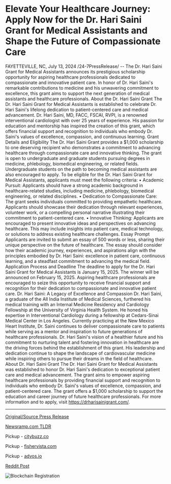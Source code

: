 # Elevate Your Healthcare Journey: Apply Now for the Dr. Hari Saini Grant for Medical Assistants and Shape the Future of Compassionate Care

FAYETTEVILLE, NC, July 13, 2024 /24-7PressRelease/ -- The Dr. Hari Saini Grant for Medical Assistants announces its prestigious scholarship opportunity for aspiring healthcare professionals dedicated to compassionate and innovative patient care. In honor of Dr. Hari Saini's remarkable contributions to medicine and his unwavering commitment to excellence, this grant aims to support the next generation of medical assistants and healthcare professionals.  About the Dr. Hari Saini Grant The Dr. Hari Saini Grant for Medical Assistants is established to celebrate Dr. Hari Saini's lifelong dedication to patient-centered care and medical advancement. Dr. Hari Saini, MD, FACC, FSCAI, RVPI, is a renowned interventional cardiologist with over 25 years of experience. His passion for education and mentorship has inspired the creation of this grant, which offers financial support and recognition to individuals who embody Dr. Saini's values of excellence, compassion, and continuous learning.  Grant Details and Eligibility The Dr. Hari Saini Grant provides a $1,000 scholarship to one deserving recipient who demonstrates a commitment to advancing healthcare through compassionate care and innovative thinking. The grant is open to undergraduate and graduate students pursuing degrees in medicine, phlebology, biomedical engineering, or related fields. Undergraduate students on the path to becoming medical assistants are also encouraged to apply.  To be eligible for the Dr. Hari Saini Grant for Medical Assistants, applicants must meet the following criteria:  •	Academic Pursuit: Applicants should have a strong academic background in healthcare-related studies, including medicine, phlebology, biomedical engineering, or related disciplines. •	Dedication to Compassionate Care: The grant seeks individuals committed to providing empathetic healthcare. Applicants should showcase their dedication through relevant experiences, volunteer work, or a compelling personal narrative illustrating their commitment to patient-centered care. •	Innovative Thinking: Applicants are encouraged to present innovative ideas and perspectives on advancing healthcare. This may include insights into patient care, medical technology, or solutions to address existing healthcare challenges.  Essay Prompt Applicants are invited to submit an essay of 500 words or less, sharing their unique perspective on the future of healthcare. The essay should consider how their academic journey, experiences, and aspirations align with the principles embodied by Dr. Hari Saini: excellence in patient care, continuous learning, and a steadfast commitment to advancing the medical field.  Application Process and Deadline The deadline to apply for the Dr. Hari Saini Grant for Medical Assistants is January 15, 2025. The winner will be announced on February 15, 2025. Aspiring healthcare professionals are encouraged to seize this opportunity to receive financial support and recognition for their dedication to compassionate and innovative patient care.  Dr. Hari Saini: A Legacy of Excellence and Compassion Dr. Hari Saini, a graduate of the All India Institute of Medical Sciences, furthered his medical training with an Internal Medicine Residency and Cardiology Fellowship at the University of Virginia Health System. He honed his expertise in Interventional Cardiology during a fellowship at Cedars-Sinai Medical Center in Los Angeles. Currently practicing at the New Mexico Heart Institute, Dr. Saini continues to deliver compassionate care to patients while serving as a mentor and inspiration to future generations of healthcare professionals.  Dr. Hari Saini's vision of a healthier future and his commitment to nurturing talent and fostering innovation in healthcare are the driving forces behind the establishment of this grant. His leadership and dedication continue to shape the landscape of cardiovascular medicine while inspiring others to pursue their dreams in the field of healthcare.  About Dr. Hari Saini Grant The Dr. Hari Saini Grant for Medical Assistants was established to honor Dr. Hari Saini's dedication to exceptional patient care and medical advancement. The grant aims to empower aspiring healthcare professionals by providing financial support and recognition to individuals who embody Dr. Saini's values of excellence, compassion, and patient-centered care. The grant offers a $1,000 scholarship to support the education and career journey of future healthcare professionals. For more information and to apply, visit https://drharisainigrant.com/. 

---

[Original/Source Press Release](https://www.24-7pressrelease.com/press-release/512461/elevate-your-healthcare-journey-apply-now-for-the-dr-hari-saini-grant-for-medical-assistants-and-shape-the-future-of-compassionate-care)
                    

[Newsramp.com TLDR](https://newsramp.com/curated-news/dr-hari-saini-grant-empowering-future-healthcare-professionals/e6ff4763a263a799782a079d68e0c663) 


Pickup - [citybuzz.co](https://citybuzz.co/2024/07/13/dr-hari-saini-grant-offers-1000-scholarship-to-aspiring-medical-assistants)

Pickup - [fishervista.com](https://fishervista.com/en/dr-hari-saini-grant-for-medical-assistants-a-promising-opportunity-for-aspiring-healthcare-professionals/20244934)

Pickup - [advos.io](https://advos.io/en/dr-hari-saini-grant-for-medical-assistants-a-1000-scholarship-opportunity-for-aspiring-healthcare-professionals/20244934)
 



[Reddit Post](https://www.reddit.com/r/AwardsAndRecognition/comments/1e24bnz/dr_hari_saini_grant_empowering_future_healthcare/) 



![Blockchain Registration](https://cdn.newsramp.app/24-7PressRelease/qrcode/247/13/envybetb.webp)